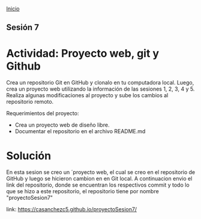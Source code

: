 <!-- No borrar o modificar -->
[Inicio](./index.md)

## Sesión 7 


<!-- Su documentación aquí -->
# Actividad: Proyecto web, git y Github
Crea un repositorio Git en GitHub y clonalo en tu computadora local. Luego, crea un proyecto web utilizando la información de las sesiones 1, 2, 3, 4 y 5. Realiza algunas modificaciones al proyecto y sube los cambios al repositorio remoto.

Requerimientos del proyecto:

- Crea un proyecto web de diseño libre.
- Documentar el repositorio en el archivo README.md


# Solución

En esta sesion se creo un ´proyecto web, el cual se creo en el repositorio de GitHub y luego se hicieron cambion en en Git local. A continuacion envio el link del repositorio, donde se encuentran los respectivos commit y todo lo que se hizo a este repositorio, el repositorio tiene por nombre "proyectoSesion7"

link:
 https://casanchezc5.github.io/proyectoSesion7/





